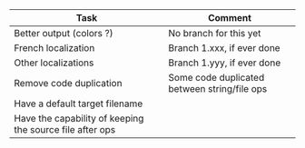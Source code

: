 | Task                     | Comment                    |
|--------------------------|----------------------------|
| Better output (colors ?) | No branch for this yet     |
| French localization      | Branch 1.xxx, if ever done |
| Other localizations      | Branch 1.yyy, if ever done |
| Remove code duplication | Some code duplicated between string/file ops|
| Have a default target filename | |
| Have the capability of keeping the source file after ops | |
